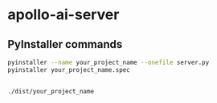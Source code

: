 # apollo-ai-server



## PyInstaller commands
```bash
pyinstaller --name your_project_name --onefile server.py
pyinstaller your_project_name.spec


./dist/your_project_name
```
